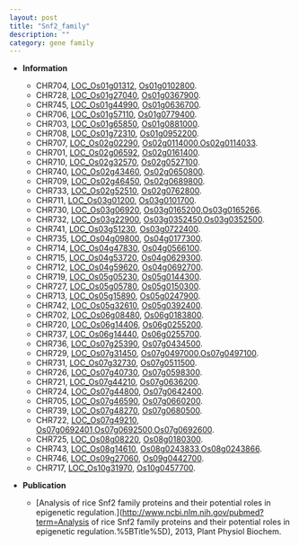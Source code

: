 ```yaml
---
layout: post
title: "Snf2_family"
description: ""
category: gene family
---
```


* **Information**  
    + CHR704, [LOC_Os01g01312](http://rice.uga.edu/cgi-bin/ORF_infopage.cgi?orf=LOC_Os01g01312), [Os01g0102800](http://rapdb.dna.affrc.go.jp/viewer/gbrowse_details/irgsp1?name=Os01g0102800).
    + CHR728, [LOC_Os01g27040](http://rice.uga.edu/cgi-bin/ORF_infopage.cgi?orf=LOC_Os01g27040), [Os01g0367900](http://rapdb.dna.affrc.go.jp/viewer/gbrowse_details/irgsp1?name=Os01g0367900).
    + CHR745, [LOC_Os01g44990](http://rice.uga.edu/cgi-bin/ORF_infopage.cgi?orf=LOC_Os01g44990), [Os01g0636700](http://rapdb.dna.affrc.go.jp/viewer/gbrowse_details/irgsp1?name=Os01g0636700).
    + CHR706, [LOC_Os01g57110](http://rice.uga.edu/cgi-bin/ORF_infopage.cgi?orf=LOC_Os01g57110), [Os01g0779400](http://rapdb.dna.affrc.go.jp/viewer/gbrowse_details/irgsp1?name=Os01g0779400).
    + CHR703, [LOC_Os01g65850](http://rice.uga.edu/cgi-bin/ORF_infopage.cgi?orf=LOC_Os01g65850), [Os01g0881000](http://rapdb.dna.affrc.go.jp/viewer/gbrowse_details/irgsp1?name=Os01g0881000).
    + CHR708, [LOC_Os01g72310](http://rice.uga.edu/cgi-bin/ORF_infopage.cgi?orf=LOC_Os01g72310), [Os01g0952200](http://rapdb.dna.affrc.go.jp/viewer/gbrowse_details/irgsp1?name=Os01g0952200).
    + CHR707, [LOC_Os02g02290](http://rice.uga.edu/cgi-bin/ORF_infopage.cgi?orf=LOC_Os02g02290), [Os02g0114000](http://rapdb.dna.affrc.go.jp/viewer/gbrowse_details/irgsp1?name=Os02g0114000),[Os02g0114033](http://rapdb.dna.affrc.go.jp/viewer/gbrowse_details/irgsp1?name=Os02g0114033).
    + CHR701, [LOC_Os02g06592](http://rice.uga.edu/cgi-bin/ORF_infopage.cgi?orf=LOC_Os02g06592), [Os02g0161400](http://rapdb.dna.affrc.go.jp/viewer/gbrowse_details/irgsp1?name=Os02g0161400).
    + CHR710, [LOC_Os02g32570](http://rice.uga.edu/cgi-bin/ORF_infopage.cgi?orf=LOC_Os02g32570), [Os02g0527100](http://rapdb.dna.affrc.go.jp/viewer/gbrowse_details/irgsp1?name=Os02g0527100).
    + CHR740, [LOC_Os02g43460](http://rice.uga.edu/cgi-bin/ORF_infopage.cgi?orf=LOC_Os02g43460), [Os02g0650800](http://rapdb.dna.affrc.go.jp/viewer/gbrowse_details/irgsp1?name=Os02g0650800).
    + CHR709, [LOC_Os02g46450](http://rice.uga.edu/cgi-bin/ORF_infopage.cgi?orf=LOC_Os02g46450), [Os02g0689800](http://rapdb.dna.affrc.go.jp/viewer/gbrowse_details/irgsp1?name=Os02g0689800).
    + CHR733, [LOC_Os02g52510](http://rice.uga.edu/cgi-bin/ORF_infopage.cgi?orf=LOC_Os02g52510), [Os02g0762800](http://rapdb.dna.affrc.go.jp/viewer/gbrowse_details/irgsp1?name=Os02g0762800).
    + CHR711, [LOC_Os03g01200](http://rice.uga.edu/cgi-bin/ORF_infopage.cgi?orf=LOC_Os03g01200), [Os03g0101700](http://rapdb.dna.affrc.go.jp/viewer/gbrowse_details/irgsp1?name=Os03g0101700).
    + CHR730, [LOC_Os03g06920](http://rice.uga.edu/cgi-bin/ORF_infopage.cgi?orf=LOC_Os03g06920), [Os03g0165200](http://rapdb.dna.affrc.go.jp/viewer/gbrowse_details/irgsp1?name=Os03g0165200),[Os03g0165266](http://rapdb.dna.affrc.go.jp/viewer/gbrowse_details/irgsp1?name=Os03g0165266).
    + CHR732, [LOC_Os03g22900](http://rice.uga.edu/cgi-bin/ORF_infopage.cgi?orf=LOC_Os03g22900), [Os03g0352450](http://rapdb.dna.affrc.go.jp/viewer/gbrowse_details/irgsp1?name=Os03g0352450),[Os03g0352500](http://rapdb.dna.affrc.go.jp/viewer/gbrowse_details/irgsp1?name=Os03g0352500).
    + CHR741, [LOC_Os03g51230](http://rice.uga.edu/cgi-bin/ORF_infopage.cgi?orf=LOC_Os03g51230), [Os03g0722400](http://rapdb.dna.affrc.go.jp/viewer/gbrowse_details/irgsp1?name=Os03g0722400).
    + CHR735, [LOC_Os04g09800](http://rice.uga.edu/cgi-bin/ORF_infopage.cgi?orf=LOC_Os04g09800), [Os04g0177300](http://rapdb.dna.affrc.go.jp/viewer/gbrowse_details/irgsp1?name=Os04g0177300).
    + CHR714, [LOC_Os04g47830](http://rice.uga.edu/cgi-bin/ORF_infopage.cgi?orf=LOC_Os04g47830), [Os04g0566100](http://rapdb.dna.affrc.go.jp/viewer/gbrowse_details/irgsp1?name=Os04g0566100).
    + CHR715, [LOC_Os04g53720](http://rice.uga.edu/cgi-bin/ORF_infopage.cgi?orf=LOC_Os04g53720), [Os04g0629300](http://rapdb.dna.affrc.go.jp/viewer/gbrowse_details/irgsp1?name=Os04g0629300).
    + CHR712, [LOC_Os04g59620](http://rice.uga.edu/cgi-bin/ORF_infopage.cgi?orf=LOC_Os04g59620), [Os04g0692700](http://rapdb.dna.affrc.go.jp/viewer/gbrowse_details/irgsp1?name=Os04g0692700).
    + CHR719, [LOC_Os05g05230](http://rice.uga.edu/cgi-bin/ORF_infopage.cgi?orf=LOC_Os05g05230), [Os05g0144300](http://rapdb.dna.affrc.go.jp/viewer/gbrowse_details/irgsp1?name=Os05g0144300).
    + CHR727, [LOC_Os05g05780](http://rice.uga.edu/cgi-bin/ORF_infopage.cgi?orf=LOC_Os05g05780), [Os05g0150300](http://rapdb.dna.affrc.go.jp/viewer/gbrowse_details/irgsp1?name=Os05g0150300).
    + CHR713, [LOC_Os05g15890](http://rice.uga.edu/cgi-bin/ORF_infopage.cgi?orf=LOC_Os05g15890), [Os05g0247900](http://rapdb.dna.affrc.go.jp/viewer/gbrowse_details/irgsp1?name=Os05g0247900).
    + CHR742, [LOC_Os05g32610](http://rice.uga.edu/cgi-bin/ORF_infopage.cgi?orf=LOC_Os05g32610), [Os05g0392400](http://rapdb.dna.affrc.go.jp/viewer/gbrowse_details/irgsp1?name=Os05g0392400).
    + CHR702, [LOC_Os06g08480](http://rice.uga.edu/cgi-bin/ORF_infopage.cgi?orf=LOC_Os06g08480), [Os06g0183800](http://rapdb.dna.affrc.go.jp/viewer/gbrowse_details/irgsp1?name=Os06g0183800).
    + CHR720, [LOC_Os06g14406](http://rice.uga.edu/cgi-bin/ORF_infopage.cgi?orf=LOC_Os06g14406), [Os06g0255200](http://rapdb.dna.affrc.go.jp/viewer/gbrowse_details/irgsp1?name=Os06g0255200).
    + CHR737, [LOC_Os06g14440](http://rice.uga.edu/cgi-bin/ORF_infopage.cgi?orf=LOC_Os06g14440), [Os06g0255700](http://rapdb.dna.affrc.go.jp/viewer/gbrowse_details/irgsp1?name=Os06g0255700).
    + CHR736, [LOC_Os07g25390](http://rice.uga.edu/cgi-bin/ORF_infopage.cgi?orf=LOC_Os07g25390), [Os07g0434500](http://rapdb.dna.affrc.go.jp/viewer/gbrowse_details/irgsp1?name=Os07g0434500).
    + CHR729, [LOC_Os07g31450](http://rice.uga.edu/cgi-bin/ORF_infopage.cgi?orf=LOC_Os07g31450), [Os07g0497000](http://rapdb.dna.affrc.go.jp/viewer/gbrowse_details/irgsp1?name=Os07g0497000),[Os07g0497100](http://rapdb.dna.affrc.go.jp/viewer/gbrowse_details/irgsp1?name=Os07g0497100).
    + CHR731, [LOC_Os07g32730](http://rice.uga.edu/cgi-bin/ORF_infopage.cgi?orf=LOC_Os07g32730), [Os07g0511500](http://rapdb.dna.affrc.go.jp/viewer/gbrowse_details/irgsp1?name=Os07g0511500).
    + CHR726, [LOC_Os07g40730](http://rice.uga.edu/cgi-bin/ORF_infopage.cgi?orf=LOC_Os07g40730), [Os07g0598300](http://rapdb.dna.affrc.go.jp/viewer/gbrowse_details/irgsp1?name=Os07g0598300).
    + CHR721, [LOC_Os07g44210](http://rice.uga.edu/cgi-bin/ORF_infopage.cgi?orf=LOC_Os07g44210), [Os07g0636200](http://rapdb.dna.affrc.go.jp/viewer/gbrowse_details/irgsp1?name=Os07g0636200).
    + CHR724, [LOC_Os07g44800](http://rice.uga.edu/cgi-bin/ORF_infopage.cgi?orf=LOC_Os07g44800), [Os07g0642400](http://rapdb.dna.affrc.go.jp/viewer/gbrowse_details/irgsp1?name=Os07g0642400).
    + CHR705, [LOC_Os07g46590](http://rice.uga.edu/cgi-bin/ORF_infopage.cgi?orf=LOC_Os07g46590), [Os07g0660200](http://rapdb.dna.affrc.go.jp/viewer/gbrowse_details/irgsp1?name=Os07g0660200).
    + CHR739, [LOC_Os07g48270](http://rice.uga.edu/cgi-bin/ORF_infopage.cgi?orf=LOC_Os07g48270), [Os07g0680500](http://rapdb.dna.affrc.go.jp/viewer/gbrowse_details/irgsp1?name=Os07g0680500).
    + CHR722, [LOC_Os07g49210](http://rice.uga.edu/cgi-bin/ORF_infopage.cgi?orf=LOC_Os07g49210), [Os07g0692401](http://rapdb.dna.affrc.go.jp/viewer/gbrowse_details/irgsp1?name=Os07g0692401),[Os07g0692500](http://rapdb.dna.affrc.go.jp/viewer/gbrowse_details/irgsp1?name=Os07g0692500),[Os07g0692600](http://rapdb.dna.affrc.go.jp/viewer/gbrowse_details/irgsp1?name=Os07g0692600).
    + CHR725, [LOC_Os08g08220](http://rice.uga.edu/cgi-bin/ORF_infopage.cgi?orf=LOC_Os08g08220), [Os08g0180300](http://rapdb.dna.affrc.go.jp/viewer/gbrowse_details/irgsp1?name=Os08g0180300).
    + CHR743, [LOC_Os08g14610](http://rice.uga.edu/cgi-bin/ORF_infopage.cgi?orf=LOC_Os08g14610), [Os08g0243833](http://rapdb.dna.affrc.go.jp/viewer/gbrowse_details/irgsp1?name=Os08g0243833),[Os08g0243866](http://rapdb.dna.affrc.go.jp/viewer/gbrowse_details/irgsp1?name=Os08g0243866).
    + CHR746, [LOC_Os09g27060](http://rice.uga.edu/cgi-bin/ORF_infopage.cgi?orf=LOC_Os09g27060), [Os09g0442700](http://rapdb.dna.affrc.go.jp/viewer/gbrowse_details/irgsp1?name=Os09g0442700).
    + CHR717, [LOC_Os10g31970](http://rice.uga.edu/cgi-bin/ORF_infopage.cgi?orf=LOC_Os10g31970), [Os10g0457700](http://rapdb.dna.affrc.go.jp/viewer/gbrowse_details/irgsp1?name=Os10g0457700).

* **Publication**  
    + [Analysis of rice Snf2 family proteins and their potential roles in epigenetic regulation.](http://www.ncbi.nlm.nih.gov/pubmed?term=Analysis of rice Snf2 family proteins and their potential roles in epigenetic regulation.%5BTitle%5D), 2013, Plant Physiol Biochem.


